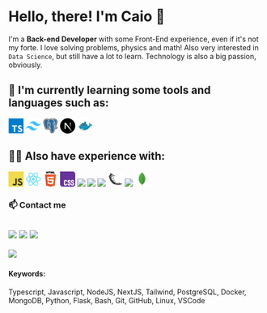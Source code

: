 # Hello, there! I'm Caio 👋

  I'm a **Back-end Developer** with some Front-End experience, even if it's not my forte.
  I love solving problems, physics and math! Also very interested in `Data Science`, but still have a lot to learn. Technology is also a big passion, obviously.
  
## 🌱 I'm currently learning some tools and languages such as: 
 <code><img height="30" src="https://raw.githubusercontent.com/devicons/devicon/master/icons/typescript/typescript-original.svg"></code>
  <code><img height="30" src="https://raw.githubusercontent.com/devicons/devicon/master/icons/tailwindcss/tailwindcss-plain.svg"></code>
  <code><img height="30" src="https://raw.githubusercontent.com/devicons/devicon/master/icons/postgresql/postgresql-original.svg"></code>
  <code><img height="30" src="https://raw.githubusercontent.com/devicons/devicon/master/icons/nextjs/nextjs-original.svg"></code>
  <code><img height="30" src="https://raw.githubusercontent.com/devicons/devicon/master/icons/docker/docker-original.svg"></code>



## 👨‍💻 Also have experience with:
 <code><img height="30" src="https://raw.githubusercontent.com/github/explore/80688e429a7d4ef2fca1e82350fe8e3517d3494d/topics/javascript/javascript.png"></code>
 <code><img height="30" src="https://raw.githubusercontent.com/devicons/devicon/master/icons/react/react-original.svg"></code>
 <code><img height="30" src="https://raw.githubusercontent.com/github/explore/80688e429a7d4ef2fca1e82350fe8e3517d3494d/topics/html/html.png"></code>
 <code><img height="30" src="https://raw.githubusercontent.com/github/explore/80688e429a7d4ef2fca1e82350fe8e3517d3494d/topics/css/css.png"></code>
 <code><img height="30" src="https://raw.githubusercontent.com/jmnote/z-icons/master/svg/git.svg"></code>
 <code><img height="30" src="https://raw.githubusercontent.com/jmnote/z-icons/master/svg/c.svg"></code>
 <code><img height="30" src="https://raw.githubusercontent.com/jmnote/z-icons/master/svg/python.svg"></code>
 <code><img height="30" src="https://raw.githubusercontent.com/devicons/devicon/master/icons/flask/flask-original.svg"></code>
 <code><img height="30" src="https://raw.githubusercontent.com/jmnote/z-icons/master/svg/bash.svg"></code>
 <code><img height="30" src="https://raw.githubusercontent.com/devicons/devicon/master/icons/mongodb/mongodb-original.svg"></code>

### 📫 Contact me

<a href="mailto:cencarnacaoq@gmail.com"><img src="https://img.shields.io/badge/GMAIL-cencarnacaoq%40gmail.com-%23D14836?style=for-the-badge&logo=gmail"></a>
<a href="https://www.linkedin.com/in/cencarnacaoq/"><img src="https://img.shields.io/badge/LinkedIn-0077B5?style=for-the-badge&logo=linkedin&logoColor=white"></a>
<a href="https://wakatime.com/@encarnacao"><img src="https://img.shields.io/badge/WakaTime-000000?style=for-the-badge&logo=WakaTime&logoColor=white"></a>
---

<img height="180" src="https://github-readme-stats.vercel.app/api?username=encarnacao&show_icons=true&theme=dracula">


#### Keywords:
Typescript, Javascript, NodeJS, NextJS, Tailwind, PostgreSQL, Docker, MongoDB, Python, Flask, Bash, Git, GitHub, Linux, VSCode

<!---
encarnacao/encarnacao is a ✨ special ✨ repository because its `README.md` (this file) appears on your GitHub profile.
You can click the Preview link to take a look at your changes.
--->
